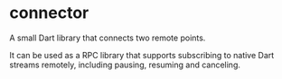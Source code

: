 connector
=========

A small Dart library that connects two remote points.

It can be used as a RPC library that supports subscribing to native Dart streams remotely, including pausing, resuming and canceling.
